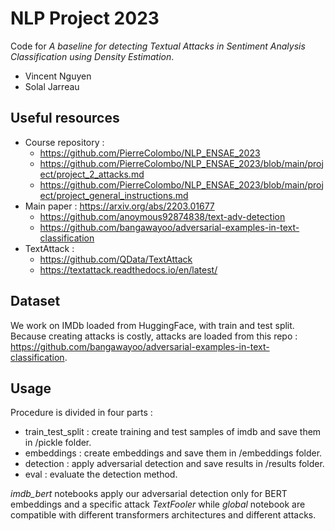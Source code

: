 # NLP Project 2023

Code for *A baseline for detecting Textual Attacks in Sentiment Analysis Classification using Density Estimation*.

* Vincent Nguyen
* Solal Jarreau


## Useful resources
* Course repository : 
  * https://github.com/PierreColombo/NLP_ENSAE_2023
  * https://github.com/PierreColombo/NLP_ENSAE_2023/blob/main/project/project_2_attacks.md
  * https://github.com/PierreColombo/NLP_ENSAE_2023/blob/main/project/project_general_instructions.md
* Main paper : https://arxiv.org/abs/2203.01677
  * https://github.com/anoymous92874838/text-adv-detection
  * https://github.com/bangawayoo/adversarial-examples-in-text-classification
* TextAttack : 
  * https://github.com/QData/TextAttack
  * https://textattack.readthedocs.io/en/latest/
  
 ## Dataset
We work on IMDb loaded from HuggingFace, with train and test split. 
Because creating attacks is costly, attacks are loaded from this repo : https://github.com/bangawayoo/adversarial-examples-in-text-classification. 

## Usage
Procedure is divided in four parts : 
* train_test_split : create training and test samples of imdb and save them in /pickle folder. 
* embeddings : create embeddings and save them in /embeddings folder. 
* detection : apply adversarial detection and save results in /results folder. 
* eval : evaluate the detection method. 

*imdb_bert* notebooks apply our adversarial detection only for BERT embeddings and a specific attack *TextFooler* while *global* notebook are compatible with different transformers architectures and different attacks. 
